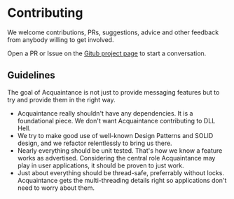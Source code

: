 # Contributing

We welcome contributions, PRs, suggestions, advice and other feedback from anybody willing to get involved.

Open a PR or Issue on the [Gitub project page](http://github.com/Whiteknight/Acquaintance) to start a conversation.

## Guidelines

The goal of Acquaintance is not just to provide messaging features but to try and provide them in the right way.

* Acquaintance really shouldn't have any dependencies. It is a foundational piece. We don't want Acquaintance contributing to DLL Hell.
* We try to make good use of well-known Design Patterns and SOLID design, and we refactor relentlessly to bring us there.
* Nearly everything should be unit tested. That's how we know a feature works as advertised. Considering the central role Acquaintance may play in user applications, it should be proven to just work.
* Just about everything should be thread-safe, preferrably without locks. Acquaintance gets the multi-threading details right so applications don't need to worry about them.

